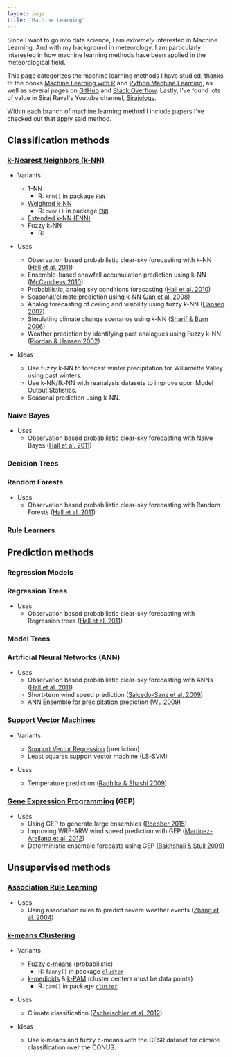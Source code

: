 ```yaml
---
layout: page
title: 'Machine Learning'
---
```


Since I want to go into data science, I am *extremely* interested in Machine Learning. And with my background in meteorology, I am particularly interested in how machine learning methods have been applied in the meteorological field.

This page categorizes the machine learning methods I have studied, thanks to the books [Machine Learning with R](https://www.amazon.com/Machine-Learning-Second-Brett-Lantz/dp/1784393908/ref=pd_sbs_14_t_0?_encoding=UTF8&psc=1&refRID=8MQDWKS4ZKTNVKX2HNAH) and [Python Machine Learning](https://www.amazon.com/Python-Machine-Learning-Sebastian-Raschka/dp/1783555130/ref=sr_1_1?s=books&ie=UTF8&qid=1477502703&sr=1-1&keywords=python+machine+learning), as well as several pages on [GitHub](https://github.com/) and [Stack Overflow](http://stackoverflow.com/). Lastly, I've found lots of value in Siraj Raval's Youtube channel, [Sirajology](https://www.youtube.com/channel/UCWN3xxRkmTPmbKwht9FuE5A).

Within each branch of machine learning method I include papers I've checked out that apply said method.

## Classification methods

### [k-Nearest Neighbors (k-NN)](https://en.wikipedia.org/wiki/K-nearest_neighbors_algorithm)

* Variants
  + 1-NN
    + R: `knn()` in package [`FNN`](https://cran.r-project.org/web/packages/FNN/FNN.pdf)
  + [Weighted k-NN](https://en.wikipedia.org/wiki/K-nearest_neighbors_algorithm#The_weighted_nearest_neighbour_classifier)
    + R: `ownn()` in package [`FNN`](https://cran.r-project.org/web/packages/FNN/FNN.pdf)
  + [Extended k-NN (ENN)](https://en.wikipedia.org/wiki/K-nearest_neighbors_algorithm#Extension_of_k-NN_.28ENN.29_for_classification)
  + Fuzzy k-NN
    + R:

* Uses
  + Observation based probabilistic clear-sky forecasting with k-NN ([Hall et al. 2011](http://journals.ametsoc.org/doi/full/10.1175/2010JAMC2529.1))
  + Ensemble-based snowfall accumulation prediction using k-NN ([McCandless 2010](https://etda.libraries.psu.edu/catalog/10678))
  + Probabilistic, analog sky conditions forecasting ([Hall et al. 2010](http://journals.ametsoc.org/doi/abs/10.1175/2010WAF2222372.1))
  + Seasonal/climate prediction using k-NN ([Jan et al. 2008](http://link.springer.com/chapter/10.1007%2F978-3-540-89853-5_7))
  + Analog forecasting of ceiling and visibility using fuzzy k-NN ([Hansen 2007](http://journals.ametsoc.org/doi/abs/10.1175/2007WAF2006017.1))
  + Simulating climate change scenarios using k-NN ([Sharif & Burn 2006](http://www.eng.uwo.ca/research/iclr/fids/publications/cfcas-climate/papers/weather-gen.pdf))
  + Weather prediction by identifying past analogues using Fuzzy k-NN ([Riordan & Hansen 2002](http://collaboration.cmc.ec.gc.ca/science/rpn/publications/pdf/EIS_Riordan_Hansen_xx_xx_02_official.pdf))

* Ideas
  + Use fuzzy k-NN to forecast winter precipitation for Willamette Valley using past winters.
  + Use k-NN/fk-NN with reanalysis datasets to improve upon Model Output Statistics.
  + Seasonal prediction using k-NN.

### Naive Bayes

* Uses
  + Observation based probabilistic clear-sky forecasting with Naive Bayes ([Hall et al. 2011](http://journals.ametsoc.org/doi/full/10.1175/2010JAMC2529.1))

### Decision Trees

### Random Forests

* Uses
  + Observation based probabilistic clear-sky forecasting with Random Forests ([Hall et al. 2011](http://journals.ametsoc.org/doi/full/10.1175/2010JAMC2529.1))

### Rule Learners

## Prediction methods

### Regression Models

### Regression Trees

* Uses
  + Observation based probabilistic clear-sky forecasting with Regression trees ([Hall et al. 2011](http://journals.ametsoc.org/doi/full/10.1175/2010JAMC2529.1))

### Model Trees

### Artificial Neural Networks (ANN)

* Uses
  + Observation based probabilistic clear-sky forecasting with ANNs ([Hall et al. 2011](http://journals.ametsoc.org/doi/full/10.1175/2010JAMC2529.1))
  + Short-term wind speed prediction ([Salcedo-Sanz et al. 2009](http://www.sciencedirect.com/science/article/pii/S096014810800390X))
  + ANN Ensemble for precipitation prediction ([Wu 2009](http://ieeexplore.ieee.org/document/5193894/?arnumber=5193894&tag=1))

### [Support Vector Machines](https://en.wikipedia.org/wiki/Support_vector_machine)

* Variants
  + [Support Vector Regression](https://en.wikipedia.org/wiki/Support_vector_machine#Regression) (prediction)
  + Least squares support vector machine (LS-SVM)

* Uses
  + Temperature prediction ([Radhika & Shashi 2009](http://search.proquest.com/openview/f5122306fd2aa122fe3271f12684f9f9/1?pq-origsite=gscholar))

### [Gene Expression Programming](https://en.wikipedia.org/wiki/Gene_expression_programming) (GEP)

* Uses
  + Using GEP to generate large ensembles ([Roebber 2015](http://web.b.ebscohost.com/ehost/pdfviewer/pdfviewer?vid=0&sid=1b35400c-faab-47a2-b8ef-7ed10443c026%40sessionmgr2))
  + Improving WRF-ARW wind speed prediction with GEP ([Martinez-Arellano et al. 2012](http://link.springer.com/chapter/10.1007/978-1-4471-4739-8_27#page-1))
  + Deterministic ensemble forecasts using GEP ([Bakhshaii & Stull 2009](https://open.library.ubc.ca/cIRcle/collections/facultyresearchandpublications/52383/items/1.0041835))

## Unsupervised methods

### [Association Rule Learning](https://en.wikipedia.org/wiki/Association_rule_learning)

* Uses
  + Using association rules to predict severe weather events ([Zhang et al. 2004](http://ieeexplore.ieee.org/document/1342698/?arnumber=1342698&tag=1))

### [k-means Clustering](https://en.wikipedia.org/wiki/K-means_clustering)

* Variants
  + [Fuzzy c-means](https://en.wikipedia.org/wiki/Fuzzy_clustering#Fuzzy_C-means_Clustering) (probabilistic)
    + R: `fanny()` in package [`cluster`](https://cran.r-project.org/web/packages/cluster/cluster.pdf)
  + [k-medioids](https://en.wikipedia.org/wiki/K-medoids) & [k-PAM](https://en.wikipedia.org/wiki/K-medoids#Algorithms) (cluster centers must be data points)
    + R: `pam()` in package [`cluster`](https://cran.r-project.org/web/packages/cluster/cluster.pdf)

* Uses
  + Climate classification ([Zscheischler et al. 2012](http://www.sciencedirect.com/science/article/pii/S1877050912002177]))

* Ideas
  + Use k-means and fuzzy c-means with the CFSR dataset for climate classification over the CONUS.
